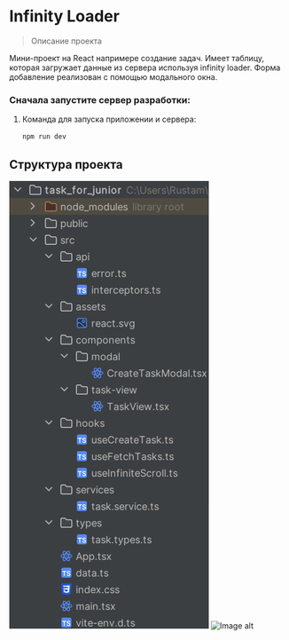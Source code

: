 # Infinity Loader

> Описание проекта

Мини-проект на React напримере создание задач. Имеет таблицу, которая загружает данные из сервера используя infinity loader. Форма добавление реализован с помощью модального окна.

### Сначала запустите сервер разработки:

1. Команда для запуска приложении и сервера:
   ```sh
   npm run dev
   ```

## Структура проекта
![Image alt](https://github.com/rustam18-dev/task_for_junior/blob/main/src/assets/directories.png)
![Image alt](https://github.com/{username}/{repository}/raw/{branch}/{path}/image.png)


